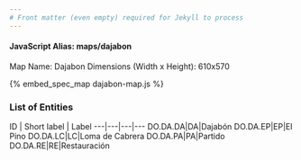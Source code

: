 ```yaml
---
# Front matter (even empty) required for Jekyll to process
---
```


#### JavaScript Alias: maps/dajabon

Map Name: Dajabon
Dimensions (Width x Height): 610x570



{% embed_spec_map dajabon-map.js %}

### List of Entities

ID | Short label | Label
---|---|---|---
DO.DA.DA|DA|Dajabón
DO.DA.EP|EP|El Pino
DO.DA.LC|LC|Loma de Cabrera
DO.DA.PA|PA|Partido
DO.DA.RE|RE|Restauración
